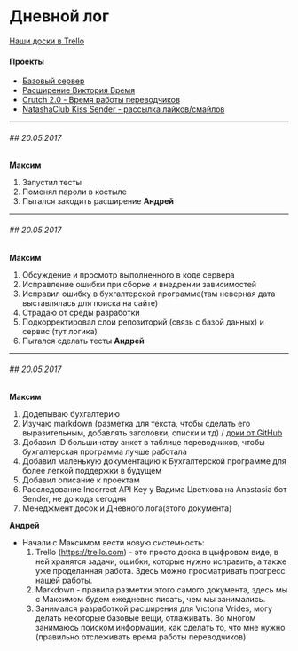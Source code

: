 Дневной лог
===========

[Наши доски в Trello](https://trello.com/result_project)

#### Проекты
* [Базовый сервер](server.md)
* [Расширение Виктория Время](victoria_time_ext.md)
* [Crutch 2.0 - Время работы переводчиков](crutch.md)
* [NatashaClub Kiss Sender - рассылка лайков/смайлов](ncks.md)

---
###### ## 20.05.2017
**Максим**
1. Запустил тесты
1. Поменял пароли в костыле
1. Пытался закодить расширение
**Андрей**

---
###### ## 20.05.2017
**Максим**
1. Обсуждение и просмотр выполненного в коде сервера
1. Исправление ошибки при сборке и внедрении зависимостей
1. Исправил ошибку в бухгалтерской программе(там неверная дата выставлялась для поиска на сайте)
1. Страдаю от среды разработки
1. Подкорректировал слои репозиторий (связь с базой данных) и сервис (тут логика)
1. Пытался сделать тесты
**Андрей**


---

###### ## 20.05.2017

**Максим**
1. Доделываю бухгалтерию
1. Изучаю markdown (разметка для текста, чтобы сделать его выразительным, добавлять заголовки, списки и тд) / 
[доки от GitHub](https://guides.github.com/features/mastering-markdown/)
1. Добавил ID большинству анкет в таблице переводчиков, чтобы бухгалтерская программа лучше работала
1. Добавил маленькую документацию к Бухгалтерской программе для более легкой поддержки в будущем
1. Добавил описание к проектам
1. Расследование Incorrect API Key у Вадима Цветкова на Anastasia бот Sender, не до кода сегодня
1. Менеджмент досок и Дневного лога(этого документа)

**Андрей**
* Начали с Максимом вести новую системность:
  1. Trello (https://trello.com) - это просто доска в цыфровом виде, 
  в ней хранятся задачи, ошибки, которые нужно исправить, а также уже проделанная работа. 
  Здесь можно просматривать прогресс нашей работы.
  2. Markdown - правила разметки этого самого документа,
   здесь мы с Максимом будем ежедневно писать, чем мы занимались.
  3. Занимался разработкой расширения для Vıctorıa Vrides, могу делать некоторые базовые вещи,
   отлаживать. Во многом занимаюсь поиском информации, как сделать то, что мне нужно
    (правильно отслеживать время работы переводчиков).
